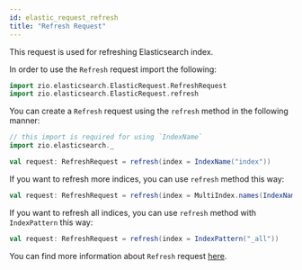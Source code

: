 ```yaml
---
id: elastic_request_refresh
title: "Refresh Request"
---
```


This request is used for refreshing Elasticsearch index.

In order to use the `Refresh` request import the following:
```scala
import zio.elasticsearch.ElasticRequest.RefreshRequest
import zio.elasticsearch.ElasticRequest.refresh
```

You can create a `Refresh` request using the `refresh` method in the following manner:
```scala
// this import is required for using `IndexName`
import zio.elasticsearch._

val request: RefreshRequest = refresh(index = IndexName("index"))
```

If you want to refresh more indices, you can use `refresh` method this way:
```scala
val request: RefreshRequest = refresh(index = MultiIndex.names(IndexName("index1"), IndexName("index2")))
```

If you want to refresh all indices, you can use `refresh` method with `IndexPattern` this way:
```scala
val request: RefreshRequest = refresh(index = IndexPattern("_all"))
```

You can find more information about `Refresh` request [here](https://www.elastic.co/guide/en/elasticsearch/reference/7.17/indices-refresh.html).

